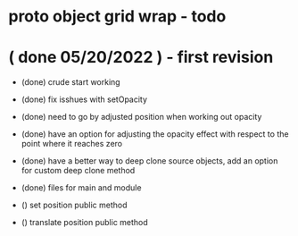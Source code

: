 # proto object grid wrap - todo

# ( done 05/20/2022 ) - first revision
* (done) crude start working
* (done) fix isshues with setOpacity
* (done) need to go by adjusted position when working out opacity
* (done) have an option for adjusting the opacity effect with respect to the point where it reaches zero
* (done) have a better way to deep clone source objects, add an option for custom deep clone method
* (done) files for main and module


* () set position public method
* () translate position public method
